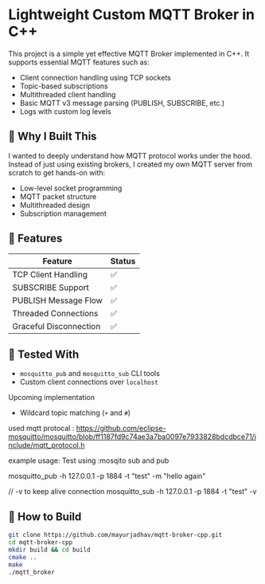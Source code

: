 # Lightweight Custom MQTT Broker in C++

This project is a simple yet effective MQTT Broker implemented in C++. It supports essential MQTT features such as:

- Client connection handling using TCP sockets
- Topic-based subscriptions
- Multithreaded client handling
- Basic MQTT v3 message parsing (PUBLISH, SUBSCRIBE, etc.)
- Logs with custom log levels

## 🧠 Why I Built This

I wanted to deeply understand how MQTT protocol works under the hood. Instead of just using existing brokers, I created my own MQTT server from scratch to get hands-on with:

- Low-level socket programming
- MQTT packet structure
- Multithreaded design
- Subscription management

## 🔧 Features

| Feature               | Status |
|-----------------------|--------|
| TCP Client Handling   | ✅     |
| SUBSCRIBE Support     | ✅     |
| PUBLISH Message Flow  | ✅     |
| Threaded Connections  | ✅     |
| Graceful Disconnection| ✅     |

## 🧪 Tested With

- `mosquitto_pub` and `mosquitto_sub` CLI tools
- Custom client connections over `localhost`




Upcoming implementation
- Wildcard topic matching (`+` and `#`)


used mqtt protocal :
https://github.com/eclipse-mosquitto/mosquitto/blob/ff1187fd9c74ae3a7ba0097e7933828bdcdbce71/include/mqtt_protocol.h


example usage:
Test using :mosqito sub and pub 

mosquitto_pub -h 127.0.0.1 -p 1884 -t "test" -m "hello again"

// -v to keep alive connection 
mosquitto_sub -h 127.0.0.1 -p 1884 -t "test" -v 



## 🚀 How to Build

```bash
git clone https://github.com/mayurjadhav/mqtt-broker-cpp.git
cd mqtt-broker-cpp
mkdir build && cd build
cmake ..
make
./mqtt_broker

